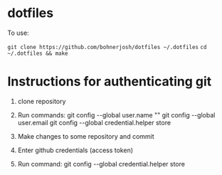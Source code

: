 # dotfiles

To use:

`git clone https://github.com/bohnerjosh/dotfiles ~/.dotfiles`
`cd ~/.dotfiles && make`

# Instructions for authenticating git

1. clone repository 
2. Run commands:
git config --global user.name "<username>"
git config --global user.email <email>
git config --global credential.helper store

3. Make changes to some repository and commit
4. Enter github credentials (access token)
5. Run command:
git config --global credential.helper store
